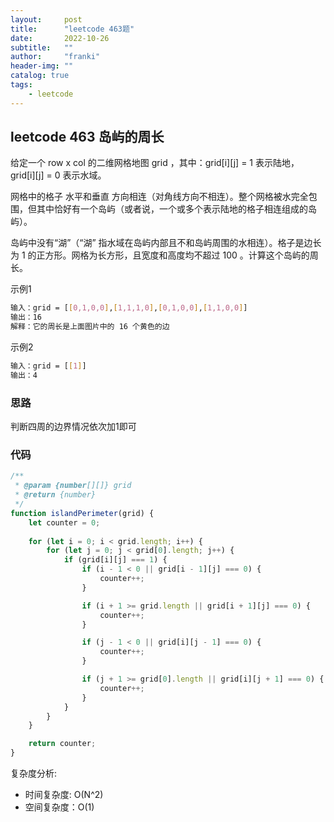 ```yaml
---
layout:     post
title:      "leetcode 463题"
date:       2022-10-26
subtitle:   ""
author:     "franki"
header-img: ""
catalog: true
tags:
    - leetcode
---
```


## leetcode 463 岛屿的周长

给定一个 row x col 的二维网格地图 grid ，其中：grid[i][j] = 1 表示陆地， grid[i][j] = 0 表示水域。

网格中的格子 水平和垂直 方向相连（对角线方向不相连）。整个网格被水完全包围，但其中恰好有一个岛屿（或者说，一个或多个表示陆地的格子相连组成的岛屿）。

岛屿中没有“湖”（“湖” 指水域在岛屿内部且不和岛屿周围的水相连）。格子是边长为 1 的正方形。网格为长方形，且宽度和高度均不超过 100 。计算这个岛屿的周长。

示例1

```bash
输入：grid = [[0,1,0,0],[1,1,1,0],[0,1,0,0],[1,1,0,0]]
输出：16
解释：它的周长是上面图片中的 16 个黄色的边
```

示例2

```bash
输入：grid = [[1]]
输出：4
```

### 思路

判断四周的边界情况依次加1即可

### 代码

```js
/**
 * @param {number[][]} grid
 * @return {number}
 */
function islandPerimeter(grid) {
    let counter = 0;
    
    for (let i = 0; i < grid.length; i++) {
        for (let j = 0; j < grid[0].length; j++) {
            if (grid[i][j] === 1) {
                if (i - 1 < 0 || grid[i - 1][j] === 0) {
                    counter++;
                }

                if (i + 1 >= grid.length || grid[i + 1][j] === 0) {
                    counter++;
                }

                if (j - 1 < 0 || grid[i][j - 1] === 0) {
                    counter++;
                }

                if (j + 1 >= grid[0].length || grid[i][j + 1] === 0) {
                    counter++;
                }
            }
        }
    }

    return counter;
}
```

复杂度分析:

- 时间复杂度: O(N^2)
- 空间复杂度：O(1)
